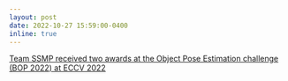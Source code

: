 ```yaml
---
layout: post
date: 2022-10-27 15:59:00-0400
inline: true
---
```


<a href="https://www.dfki.de/en/web/news/bop-challenge-eccv-2022"> Team SSMP received two awards at the Object Pose Estimation challenge (BOP 2022) at ECCV 2022 </a>
